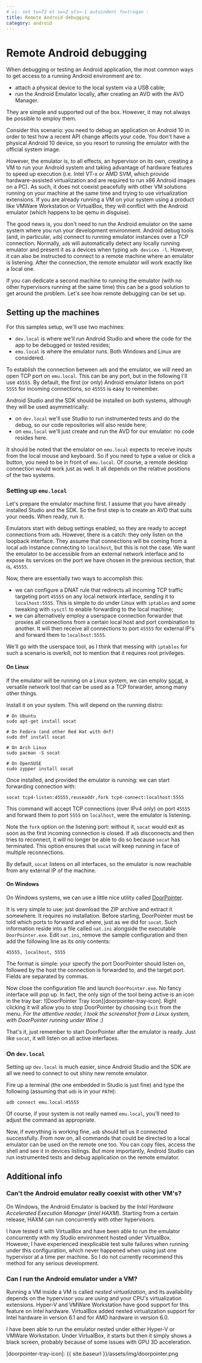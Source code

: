 ```yaml
---
# vi: set tw=72 et sw=2 sts=-1 autoindent fo=troqan :
title: Remote Android debugging
category: android
---
```


# Remote Android debugging

When debugging or testing an Android application, the most common ways
to get access to a running Android environment are to:

* attach a physical device to the local system via a USB cable;
* run the Android Emulator locally, after creating an AVD with the AVD
  Manager.

They are simple and supported out of the box. However, it may not always
be possible to employ them.

Consider this scenario: you need to debug an application on Android 10
in order to test how a recent API change affects your code. You don't
have a physical Android 10 device, so you resort to running the emulator
with the official system image.

However, the emulator is, to all effects, an hypervisor on its own,
creating a VM to run your Android system and taking advantage of
hardware features to speed up execution (i.e. Intel VT-x or AMD SVM,
which provide hardware-assisted virtualization and are required to run
x86 Android images on a PC).  As such, it does not coexist peacefully
with other VM solutions running on your machine at the same time and
trying to use virtualization extensions. If you are already running a VM
on your system using a product like VMWare Workstation or VirtualBox,
they will conflict with the Android emulator (which happens to be qemu
in disguise).

The good news is, you don't need to run the Android emulator on the same
system where you run your development environment. Android debug tools
(and, in particular, `adb`) connect to running emulator instances over a
TCP connection. Normally, `adb` will automatically detect any locally
running emulator and present it as a devices when typing `adb devices
-l`. However, it can also be instructed to connect to a remote machine
where an emulator is listening. After the connection, the remote
emulator will work exactly like a local one.

If you can dedicate a second machine to running the emulator (with no
other hypervisors running at the same time) this can be a good solution
to get around the problem. Let's see how remote debugging can be set up.

## Setting up the machines

For this samples setup, we'll use two machines:

* `dev.local` is where we'll run Android Studio and where the code for
  the app to be debugged or tested resides;
* `emu.local` is where the emulator runs. Both Windows and Linux are
  considered.

To establish the connection between `adb` and the emulator, we will need
an open TCP port on `emu.local`. This can be any port, but in the
following I'll use `45555`. By default, the first (or only) Android
emulator listens on port `5555` for incoming connections, so `45555` is
easy to remember.

Android Studio and the SDK should be installed on both systems, although
they will be used asymmetrically:

* on `dev.local` we'll use Studio to run instrumented tests and do the
  debug, so our code repositories will also reside here;
* on `emu.local` we'll just create and run the AVD for our emulator: no
  code resides here.

It should be noted that the emulator on `emu.local` expects to receive
inputs from the local mouse and keyboard.  So if you need to type a
value or click a button, you need to be in front of `emu.local`.  Of
course, a remote desktop connection would work just as well. It all
depends on the relative positions of the two systems.

### Setting up `emu.local`

Let's prepare the emulator machine first. I assume that you have already
installed Studio and the SDK. So the first step is to create an AVD that
suits your needs. When ready, run it.

Emulators start with debug settings enabled, so they are ready to accept
connections from `adb`.  However, there is a catch: they only listen on
the loopback interface. They assume that connections will be coming from
a local `adb` instance connecting to `localhost`, but this is not the
case. We want the emulator to be accessible from an external network
interface and to expose its services on the port we have chosen in the
previous section, that is, `45555`.

Now, there are essentially two ways to accomplish this:

* we can configure a DNAT rule that redirects all incoming TCP traffic
  targeting port `45555` on any local network interface, sending it to
  `localhost:5555`. This is simple to do under Linux with `iptables` and
  some tweaking with `sysctl` to enable forwarding to the local machine;
* we can alternatively employ a userspace connection forwarder that
  proxies all connections from a certain local host and port combination
  to another.  It will then receive all connections to port `45555` for
  external IP's and forward them to `localhost:5555`.

We'll go with the userspace tool, as I think that messing with
`iptables` for such a scenario is overkill, not to mention that it
requires root privileges.

#### On Linux

If the emulator will be running on a Linux system, we can employ
[socat][socat], a versatile network tool that can be used as a TCP
forwarder, among many other things.

Install it on your system. This will depend on the running distro:

    # On Ubuntu
    sudo apt-get install socat

    # On Fedora (and other Red Hat with dnf)
    sudo dnf install socat

    # On Arch Linux
    sudo pacman -S socat

    # On OpenSUSE
    sudo zypper install socat

Once installed, and provided the emulator is running: we can start
forwarding connection with:

    socat tcp4-listen:45555,reuseaddr,fork tcp4-connect:localhost:5555

This command will accept TCP connections (over IPv4 only) on port
`45555` and forward them to port `5555` on `localhost`, were the
emulator is listening.

Note the `fork` option on the listening port: without it, `socat` would
exit as soon as the first incoming connection is closed. If `adb`
disconnects and then tries to reconnect, it will no longer be able to do
so because `socat` has terminated. This option ensures that `socat` will
keep running in face of multiple reconnections.

By default, `socat` listens on all interfaces, so the emulator is now
reachable from any external IP of the machine.

#### On Windows

On Windows systems, we can use a little nice utility called
[DoorPointer][doorpointer].

It is very simple to use: just download the ZIP archive and extract it
somewhere. It requires no installation. Before starting, DoorPointer
must be told which ports to forward and where, just as we did for
`socat`. Such information reside into a file called `nat.ini` alongside
the executable `DoorPointer.exe`. Edit `nat.ini`, remove the sample
configuration and then add the following line as its only contents:

    45555, localhost, 5555

The format is simple: your specify the port DoorPointer should listen
on, followed by the host the connection is forwarded to, and the target
port. Fields are separated by commas.

Now close the configuration file and launch `DoorPointer.exe`. No fancy
interface will pop up. In fact, the only sign of the tool being active
is an icon in the tray bar: ![DoorPointer Tray
Icon][doorpointer-tray-icon]. Right clicking it will allow you to stop
DoorPointer by choosing `Exit` from the menu.  _For the attentive
reader, I took the screenshot from a Linux system, with DoorPointer
running under Wine :)_

That's it, just remember to start DoorPointer after the emulator is
ready. Just like `socat`, it will listen on all active interfaces.

### On `dev.local`

Setting up `dev.local` is much easier, since Android Studio and the SDK
are all we need to connect to out shiny new remote emulator.

Fire up a terminal (the one embedded in Studio is just fine) and type
the following (assuming that `adb` is in your `PATH`):

    adb connect emu.local:45555

Of course, if your system is not really named `emu.local`, you'll need
to adjust the command as appropriate.

Now, if everything is working fine, `adb` should tell us it connected
successfully. From now on, all commands that could be directed to a
local emulator can be used on the remote one too. You can copy files,
access the shell and see it in devices listings. But more importantly,
Android Studio can run instrumented tests and debug application on the
remote emulator.

## Additional info

### Can't the Android emulator really coexist with other VM's?

On Windows, the Android Emulator is backed by the _Intel Hardware
Accelerated Execution Manager_ (_Intel HAXM_). Starting from a certain
release, HAXM can run concurrently with other hypervisors.

I have tested it with VirtualBox and have been able to run the emulator
concurrently with my Studio environment hosted under VirtualBox.
However, I have experienced inexplicable test suite failures when
running under this configuration, which never happened when using just
one hypervisor at a time per machine. So I do not currently recommend
this method for any serious development.

### Can I run the Android emulator under a VM?

Running a VM inside a VM is called _nested virtualization_, and its
availability depends on the hypervisor you are using and your CPU's
virtualization extensions.  Hyper-V and VMWare Workstation have good
support for this feature on Intel hardware.  VirtualBox added nested
virtualization support for Intel hardware in version 6.1 and for AMD
hardware in version 6.0.

I have been able to run the emulator nested under either Hyper-V or
VMWare Workstation. Under VirtualBox, it starts but then it simply shows
a black screen, probably because of some issues with GPU 3D
acceleration.

<!-- Links --------------------------------------------------------- -->

[socat]: http://www.dest-unreach.org/socat/
[doorpointer]: https://sourceforge.net/projects/doorpointer/
[doorpointer-tray-icon]: {{ site.baseurl }}/assets/img/doorpointer.png
